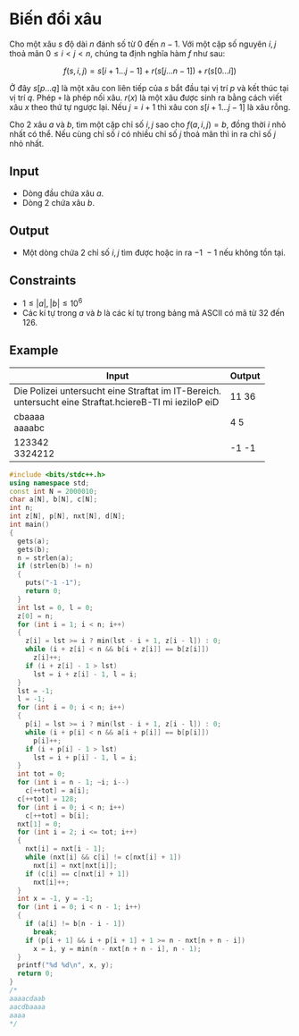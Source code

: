 <!-- https://codeforces.com/contest/119/problem/D -->

# Biến đổi xâu

Cho một xâu $s$ độ dài $n$ đánh số từ $0$ đến $n-1$. Với một cặp số nguyên $i,j$ thoả mãn $0\le i<j<n$, chúng ta định nghĩa hàm $f$ như sau:

$$
f(s,i,j)=s[i+1\ldots j-1] + r(s[j\ldots n-1]) + r(s[0\ldots i])
$$

Ở đây $s[p\ldots q]$ là một xâu con liên tiếp của $s$ bắt đầu tại vị trí $p$ và kết thúc tại vị trí $q$. Phép `+` là phép nối xâu. $r(x)$ là một xâu được sinh ra bằng cách viết xâu $x$ theo thứ tự ngược lại. Nếu $j=i+1$ thì xâu con $s[i+1\ldots j-1]$ là xâu rỗng.

Cho 2 xâu $a$ và $b$, tìm một cặp chỉ số $i,j$ sao cho $f(a,i,j)=b$, đồng thời $i$ nhỏ nhất có thể. Nếu cùng chỉ số $i$ có nhiều chỉ số $j$ thoả mãn thì in ra chỉ số $j$ nhỏ nhất.

## Input

- Dòng đầu chứa xâu $a$.
- Dòng 2 chứa xâu $b$.

## Output

- Một dòng chứa 2 chỉ số $i,j$ tìm được hoặc in ra $-1\ -1$ nếu không tồn tại.

## Constraints

- $1\le |a|,|b|\le 10^6$
- Các kí tự trong $a$ và $b$ là các kí tự trong bảng mã ASCII có mã từ 32 đến 126.

## Example

|Input|Output|
|-|-|
|Die Polizei untersucht eine Straftat im IT-Bereich.<br>untersucht eine Straftat.hciereB-TI mi  ieziloP eiD|11 36|
|cbaaaa<br>aaaabc|4 5|
|123342<br>3324212|-1 -1|

```cpp
#include <bits/stdc++.h>
using namespace std;
const int N = 2000010;
char a[N], b[N], c[N];
int n;
int z[N], p[N], nxt[N], d[N];
int main()
{
  gets(a);
  gets(b);
  n = strlen(a);
  if (strlen(b) != n)
  {
    puts("-1 -1");
    return 0;
  }
  int lst = 0, l = 0;
  z[0] = n;
  for (int i = 1; i < n; i++)
  {
    z[i] = lst >= i ? min(lst - i + 1, z[i - l]) : 0;
    while (i + z[i] < n && b[i + z[i]] == b[z[i]])
      z[i]++;
    if (i + z[i] - 1 > lst)
      lst = i + z[i] - 1, l = i;
  }
  lst = -1;
  l = -1;
  for (int i = 0; i < n; i++)
  {
    p[i] = lst >= i ? min(lst - i + 1, z[i - l]) : 0;
    while (i + p[i] < n && a[i + p[i]] == b[p[i]])
      p[i]++;
    if (i + p[i] - 1 > lst)
      lst = i + p[i] - 1, l = i;
  }
  int tot = 0;
  for (int i = n - 1; ~i; i--)
    c[++tot] = a[i];
  c[++tot] = 128;
  for (int i = 0; i < n; i++)
    c[++tot] = b[i];
  nxt[1] = 0;
  for (int i = 2; i <= tot; i++)
  {
    nxt[i] = nxt[i - 1];
    while (nxt[i] && c[i] != c[nxt[i] + 1])
      nxt[i] = nxt[nxt[i]];
    if (c[i] == c[nxt[i] + 1])
      nxt[i]++;
  }
  int x = -1, y = -1;
  for (int i = 0; i < n - 1; i++)
  {
    if (a[i] != b[n - i - 1])
      break;
    if (p[i + 1] && i + p[i + 1] + 1 >= n - nxt[n + n - i])
      x = i, y = min(n - nxt[n + n - i], n - 1);
  }
  printf("%d %d\n", x, y);
  return 0;
}
/*
aaaacdaab
aacdbaaaa
aaaa
*/
```
